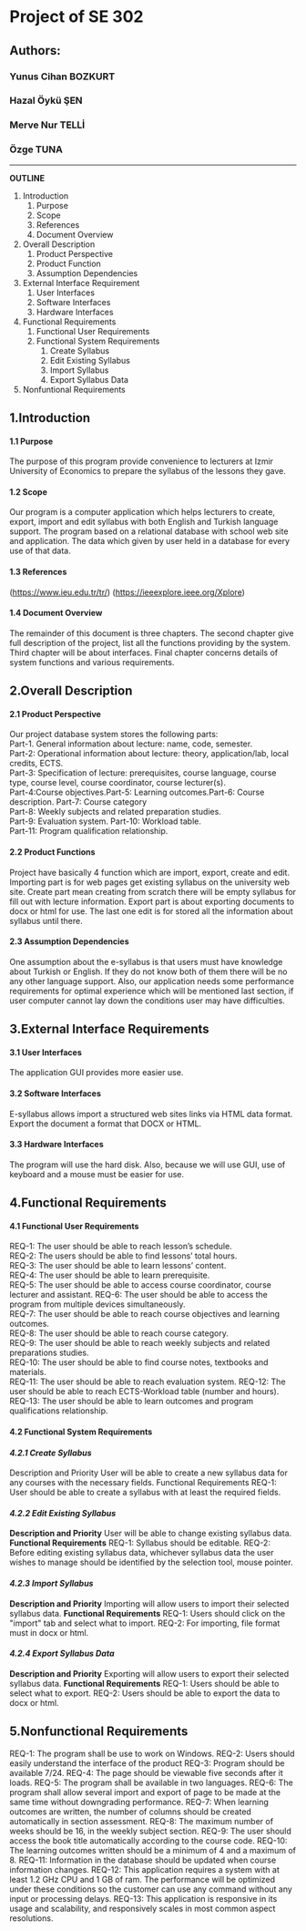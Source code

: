 # **Project of SE 302**
 
## **Authors:**
### Yunus Cihan BOZKURT
### Hazal Öykü ŞEN
### Merve Nur TELLİ
### Özge TUNA
---------------------------

**OUTLINE**

1. Introduction
    1. Purpose
    2. Scope
    3. References
    4. Document Overview
2. Overall Description
    1. Product Perspective
    2. Product Function
    3. Assumption Dependencies
3. External Interface Requirement
    1. User Interfaces
    2. Software Interfaces
    3. Hardware Interfaces
4. Functional Requirements
    1. Functional User Requirements
    2. Functional System Requirements 
        1. Create Syllabus 
        2. Edit Existing Syllabus
        3. Import Syllabus 
        4. Export Syllabus Data 
5. Nonfuntional Requirements


## **1.Introduction**
#### **1.1 Purpose**
The purpose of this program provide convenience to lecturers at Izmir University of Economics to prepare the syllabus of the lessons they gave.
#### **1.2 Scope**
Our program is a computer application which helps lecturers to create, export, import and edit syllabus with both English and Turkish language support. The program based on a relational database with school web site and application. The data which given by user held in a database for every use of that data.
#### **1.3 References**
(https://www.ieu.edu.tr/tr/)
(https://ieeexplore.ieee.org/Xplore)
#### **1.4 Document Overview**
The remainder of this document is three chapters. The second chapter give full description of the project, list all the functions providing by the system. Third chapter will be about interfaces. Final chapter concerns details of system functions and various requirements.

## **2.Overall Description**
#### **2.1 Product Perspective**
Our project database system stores the following parts:  
 Part-1. General information about lecture: name, code, semester.   
 Part-2: Operational information about lecture: theory, application/lab, local credits, ECTS.   
 Part-3: Specification of lecture: prerequisites, course language, course type, course level, course coordinator, course lecturer(s).   
 Part-4:Course objectives.Part-5: Learning outcomes.Part-6: Course description. 
 Part-7: Course category    
 Part-8: Weekly subjects and related preparation studies.   
 Part-9: Evaluation system. 
 Part-10: Workload table.   
 Part-11: Program qualification relationship.
#### **2.2 Product Functions**
Project have basically 4 function which are import, export, create and edit. Importing part is for web pages get existing syllabus on the university web site. Create part mean creating from scratch there will be empty syllabus for fill out with lecture information. Export part is about exporting documents to docx or html for use. The last one edit is for stored all the information about syllabus until there.
#### **2.3 Assumption Dependencies**
One assumption about the e-syllabus is that users must have knowledge about Turkish or English. If they do not know both of them there will be no any other language support. Also, our application needs some performance requirements for optimal experience which will be mentioned last section, if user computer cannot lay down the conditions user may have difficulties.

## **3.External Interface Requirements**
#### **3.1 User Interfaces**
The application GUI provides more easier use.
#### **3.2 Software Interfaces**
E-syllabus allows import a structured web sites links via HTML data format. Export the document a format that DOCX or HTML.
#### **3.3 Hardware Interfaces**
The program will use the hard disk. Also, because we will use GUI, use of keyboard and a mouse must be easier for use.

## **4.Functional Requirements**
#### **4.1 Functional User Requirements**   
REQ-1: The user should be able to reach lesson’s schedule.  
REQ-2: The users should be able to find lessons’ total hours.   
REQ-3: The user should be able to learn lessons’ content.   
REQ-4: The user should be able to learn prerequisite.   
REQ-5: The user should be able to access course coordinator, course lecturer and assistant. 
REQ-6: The user should be able to access the program from multiple devices simultaneously.  
REQ-7: The user should be able to reach course objectives and learning outcomes.    
REQ-8: The user should be able to reach course category.    
REQ-9: The user should be able to reach weekly subjects and related preparations studies.   
REQ-10: The user should be able to find course notes, textbooks and materials.  
REQ-11: The user should be able to reach evaluation system. 
REQ-12: The user should be able to reach ECTS-Workload table (number and hours).    
REQ-13: The user should be able to learn outcomes and program qualifications relationship.
#### **4.2 Functional System Requirements**
#### **_4.2.1 Create Syllabus_**
Description and Priority
User will be able to create a new syllabus data for any courses with the necessary fields.
Functional Requirements
REQ-1: User should be able to create a syllabus with at least the required fields.
#### **_4.2.2 Edit Existing Syllabus_**
**Description and Priority**
User will be able to change existing syllabus data.
**Functional Requirements**
REQ-1: Syllabus should be editable.
REQ-2: Before editing existing syllabus data, whichever syllabus data the user wishes to manage should be identified by the selection tool, mouse pointer.
#### **_4.2.3 Import Syllabus_**
**Description and Priority**
Importing will allow users to import their selected syllabus data.
**Functional Requirements**
REQ-1: Users should click on the "import" tab and select what to import.
REQ-2: For importing, file format must in docx or html.
#### **_4.2.4 Export Syllabus Data_**
**Description and Priority**
Exporting will allow users to export their selected syllabus data.
**Functional Requirements**
REQ-1: Users should be able to select what to export.
REQ-2: Users should be able to export the data to docx or html.

## **5.Nonfunctional Requirements**
REQ-1: The program shall be use to work on Windows.
REQ-2: Users should easily understand the interface of the product
REQ-3: Program should be available 7/24.
REQ-4: The page should be viewable five seconds after it loads.
REQ-5: The program shall be available in two languages.
REQ-6: The program shall allow several import and export of page to be made at the same time without downgrading performance.
REQ-7: When learning outcomes are written, the number of columns should be created automatically in section assessment.
REQ-8: The maximum number of weeks should be 16, in the weekly subject section.
REQ-9: The user should access the book title automatically according to the course code.
REQ-10: The learning outcomes written should be a minimum of 4 and a maximum of 8.
REQ-11: Information in the database should be updated when course information changes.
REQ-12: This application requires a system with at least 1.2 GHz CPU and 1 GB of ram. The performance will be optimized under these conditions so the customer can use any command without any input or processing delays.
REQ-13: This application is responsive in its usage and scalability, and responsively scales in most common aspect resolutions.

